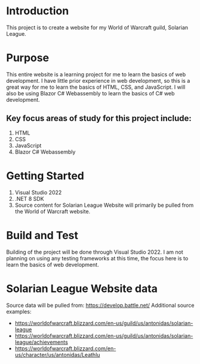 # Introduction
This project is to create a website for my World of Warcraft guild, Solarian League.


# Purpose
This entire website is a learning project for me to learn the basics of web development.
I have little prior experience in web development, so this is a great way for me to learn the basics of HTML, CSS, and JavaScript.
I will also be using Blazor C# Webassembly to learn the basics of C# web development.

## Key focus areas of study for this project include:
1. HTML
2. CSS
3. JavaScript
4. Blazor C# Webassembly

# Getting Started
1.	Visual Studio 2022
2.	.NET 8 SDK
3.	Source content for Solarian League Website will primarily be pulled from the World of Warcraft website.

# Build and Test
Building of the project will be done through Visual Studio 2022.
I am not planning on using any testing frameworks at this time, the focus here is to learn the basics of web development.


# Solarian League Website data
Source data will be pulled from: https://develop.battle.net/
Additional source examples:
- https://worldofwarcraft.blizzard.com/en-us/guild/us/antonidas/solarian-league
- https://worldofwarcraft.blizzard.com/en-us/guild/us/antonidas/solarian-league/achievements
- https://worldofwarcraft.blizzard.com/en-us/character/us/antonidas/Leathlu


